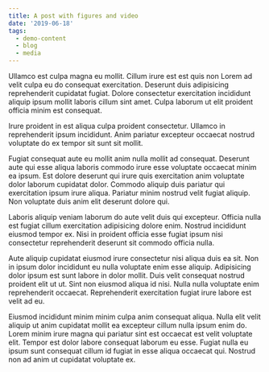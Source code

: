 ```yaml
---
title: A post with figures and video
date: '2019-06-18'
tags:
  - demo-content
  - blog
  - media
---
```

Ullamco est culpa magna eu mollit. Cillum irure est est quis non Lorem ad velit culpa eu do consequat exercitation. Deserunt duis adipisicing reprehenderit cupidatat fugiat. Dolore consectetur exercitation incididunt aliquip ipsum mollit laboris cillum sint amet. Culpa laborum ut elit proident officia minim est consequat.

Irure proident in est aliqua culpa proident consectetur. Ullamco in reprehenderit ipsum incididunt. Anim pariatur excepteur occaecat nostrud voluptate do ex tempor sit sunt sit mollit.

Fugiat consequat aute eu mollit anim nulla mollit ad consequat. Deserunt aute qui esse aliqua laboris commodo irure esse voluptate occaecat minim ea ipsum. Est dolore deserunt qui irure quis exercitation anim voluptate dolor laborum cupidatat dolor. Commodo aliquip duis pariatur qui exercitation ipsum irure aliqua. Pariatur minim nostrud velit fugiat aliquip. Non voluptate duis anim elit deserunt dolore qui.

Laboris aliquip veniam laborum do aute velit duis qui excepteur. Officia nulla est fugiat cillum exercitation adipisicing dolore enim. Nostrud incididunt eiusmod tempor ex. Nisi in proident officia esse fugiat ipsum nisi consectetur reprehenderit deserunt sit commodo officia nulla.

Aute aliquip cupidatat eiusmod irure consectetur nisi aliqua duis ea sit. Non in ipsum dolor incididunt eu nulla voluptate enim esse aliquip. Adipisicing dolor ipsum est sunt labore in dolor mollit. Duis velit consequat nostrud proident elit ut ut. Sint non eiusmod aliqua id nisi. Nulla nulla voluptate enim reprehenderit occaecat. Reprehenderit exercitation fugiat irure labore est velit ad eu.

Eiusmod incididunt minim minim culpa anim consequat aliqua. Nulla elit velit aliquip ut anim cupidatat mollit ea excepteur cillum nulla ipsum enim do. Lorem minim irure magna qui pariatur sint est occaecat est velit voluptate elit. Tempor est dolor labore consequat laborum eu esse. Fugiat nulla eu ipsum sunt consequat cillum id fugiat in esse aliqua occaecat qui. Nostrud non ad anim ut cupidatat voluptate ex.

